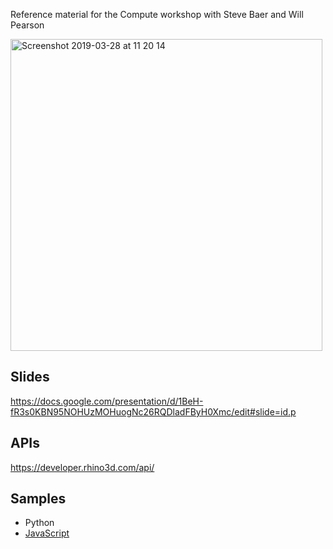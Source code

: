 Reference material for the Compute workshop with Steve Baer and Will Pearson

<img width="499" alt="Screenshot 2019-03-28 at 11 20 14" src="https://user-images.githubusercontent.com/121068/55182861-d46fbb00-514b-11e9-9fdf-05d92d18c9de.png">

## Slides
https://docs.google.com/presentation/d/1BeH-fR3s0KBN95NOHUzMOHuogNc26RQDladFByH0Xmc/edit#slide=id.p

## APIs
https://developer.rhino3d.com/api/

## Samples

* Python
* [JavaScript](javascript/)
